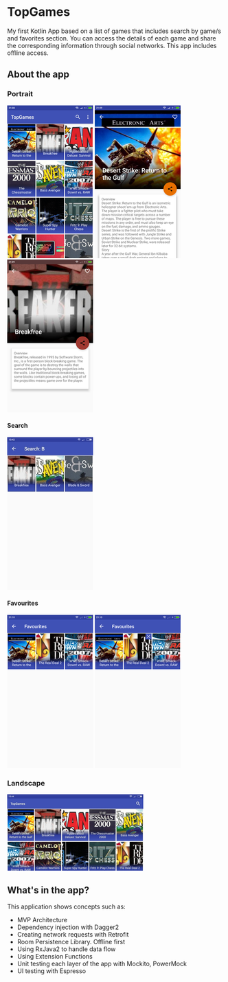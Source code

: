 # TopGames
My first Kotlin App based on a list of games that includes search by game/s and favorites section. You can access the details of each game and share the corresponding information through social networks. This app includes offline access.
## About the app
### Portrait ###
![alt text](https://github.com/sergiogs92/TopGames/blob/master/img/list_portrait_games.png?raw=true)
![alt text](https://github.com/sergiogs92/TopGames/blob/master/img/portrait_detail.png?raw=true)
![alt text](https://github.com/sergiogs92/TopGames/blob/master/img/portrait_detail_2.png?raw=true)
#### Search ####
![alt text](https://github.com/sergiogs92/TopGames/blob/master/img/portrait_search.png?raw=true)
#### Favourites ####
![alt text](https://github.com/sergiogs92/TopGames/blob/master/img/list_portrait_favourites.png?raw=true)
![alt text](https://github.com/sergiogs92/TopGames/blob/master/img/list_portrait_remove_favourite.png?raw=true)
### Landscape ###
![alt text](https://github.com/sergiogs92/TopGames/blob/master/img/list_landscape_games.png?raw=true)
## What's in the app?
This application shows concepts such as:
- MVP Architecture<br />
- Dependency injection with Dagger2<br />
- Creating network requests with Retrofit<br />
- Room Persistence Library. Offline first<br />
- Using RxJava2 to handle data flow<br />
- Using Extension Functions<br />
- Unit testing each layer of the app with Mockito, PowerMock<br />
- UI testing with Espresso<br />
